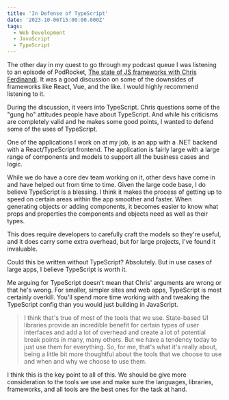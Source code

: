 ```yaml
---
title: 'In Defense of TypeScript'
date: '2023-10-06T15:00:00.000Z'
tags:
  - Web Development
  - JavaScript
  - TypeScript
---
```


The other day in my quest to go through my podcast queue I was listening to an episode of PodRocket, [The state of JS frameworks with Chris Ferdinandi](https://podrocket.logrocket.com/state-of-js-frameworks). It was a good discussion on some of the downsides of frameworks like React, Vue, and the like. I would highly recommend listening to it.
<!-- excerpt -->

During the discussion, it veers into TypeScript. Chris questions some of the "gung ho" attitudes people have about TypeScript. And while his criticisms are completely valid and he makes some good points, I wanted to defend some of the uses of TypeScript.

One of the applications I work on at my job, is an app with a .NET backend with a React/TypeScript frontend. The application is fairly large with a large range of components and models to support all the business cases and logic.

While we do have a core dev team working on it, other devs have come in and have helped out from time to time. Given the large code base, I do believe TypeScript is a blessing. I think it makes the process of getting up to speed on certain areas within the app smoother and faster. When generating objects or adding components, it becomes easier to know what props and properties the components and objects need as well as their types.

This does require developers to carefully craft the models so they're useful, and it does carry some extra overhead, but for large projects, I've found it invaluable.

Could this be written without TypeScript? Absolutely. But in use cases of large apps, I believe TypeScript is worth it.

Me arguing for TypeScript doesn't mean that Chris' arguments are wrong or that he's wrong. For smaller, simpler sites and web apps, TypeScript is most certainly overkill. You'll spend more time working with and tweaking the TypeScript config than you would just building in JavaScript.

> I think that's true of most of the tools that we use. State-based UI libraries provide an incredible benefit for certain types of user interfaces and add a lot of overhead and create a lot of potential break points in many, many others. But we have a tendency today to just use them for everything. So, for me, that's what it's really about, being a little bit more thoughtful about the tools that we choose to use and when and why we choose to use them.

I think this is the key point to all of this. We should be give more consideration to the tools we use and make sure the languages, libraries, frameworks, and all tools are the best ones for the task at hand.